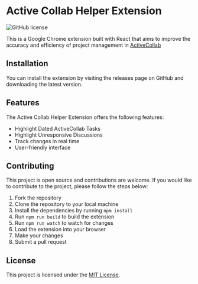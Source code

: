 # Active Collab Helper Extension
![GitHub license](https://img.shields.io/badge/license-MIT-blue.svg)

This is a Google Chrome extension built with React that aims to improve the accuracy and efficiency of project management in [ActiveCollab](https://www.activecollab.com/)
## Installation

You can install the extension by visiting the releases page on GitHub and downloading the latest version.
## Features

The Active Collab Helper Extension offers the following features:

- Highlight Dated ActiveCollab Tasks
- Highlight Unresponsive Discussions
- Track changes in real time
- User-friendly interface

## Contributing

This project is open source and contributions are welcome.
If you would like to contribute to the project, please follow the steps below:

1. Fork the repository
2. Clone the repository to your local machine
3. Install the dependencies by running `npm install`
4. Run `npm run build` to build the extension
5. Run `npm run watch` to watch for changes
6. Load the extension into your browser
7. Make your changes
8. Submit a pull request

## License

This project is licensed under the [MIT License](https://github.com/chrisstoll1/activecollab-helper-extension/blob/main/LICENSE).
